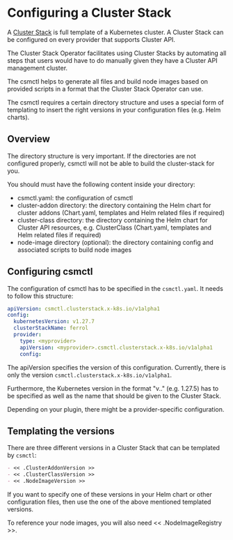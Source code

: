 # Configuring a Cluster Stack

A [Cluster Stack](https://github.com/SovereignCloudStack/cluster-stacks) is full template of a Kubernetes cluster. A Cluster Stack can be configured on every provider that supports Cluster API.

The Cluster Stack Operator facilitates using Cluster Stacks by automating all steps that users would have to do manually given they have a Cluster API management cluster. 

The csmctl helps to generate all files and build node images based on provided scripts in a format that the Cluster Stack Operator can use.

The csmctl requires a certain directory structure and uses a special form of templating to insert the right versions in your configuration files (e.g. Helm charts).

## Overview
The directory structure is very important. If the directories are not configured properly, csmctl will not be able to build the cluster-stack for you.

You should must have the following content inside your directory:
- csmctl.yaml: the configuration of csmctl
- cluster-addon directory: the directory containing the Helm chart for cluster addons (Chart.yaml, templates and Helm related files if required)
- cluster-class directory: the directory containing the Helm chart for Cluster API resources, e.g. ClusterClass (Chart.yaml, templates and Helm related files if required)
- node-image directory (optional): the directory containing config and associated scripts to build node images


## Configuring csmctl 
The configuration of csmctl has to be specified in the `csmctl.yaml`. It needs to follow this structure:

```yaml
apiVersion: csmctl.clusterstack.x-k8s.io/v1alpha1
config:
  kubernetesVersion: v1.27.7
  clusterStackName: ferrol
  provider:
    type: <myprovider>
    apiVersion: <myprovider>.csmctl.clusterstack.x-k8s.io/v1alpha1
    config:
```

The apiVersion specifies the version of this configuration. Currently, there is only the version `csmctl.clusterstack.x-k8s.io/v1alpha1`. 

Furthermore, the Kubernetes version in the format "v<major>.<minor>.<patch>" (e.g. 1.27.5) has to be specified as well as the name that should be given to the Cluster Stack.

Depending on your plugin, there might be a provider-specific configuration.


## Templating the versions

There are three different versions in a Cluster Stack that can be templated by `csmctl`: 

```markdown
- << .ClusterAddonVersion >>
- << .ClusterClassVersion >>
- << .NodeImageVersion >>
```
If you want to specify one of these versions in your Helm chart or other configuration files, then use the one of the above mentioned templated versions.

To reference your node images, you will also need << .NodeImageRegistry >>.